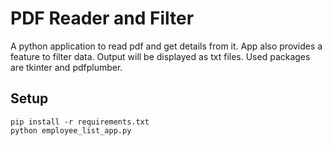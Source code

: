 # PDF Reader and Filter
A python application to read pdf and get details from it. App also provides a feature to filter data. Output will be displayed as txt files. Used packages are tkinter and pdfplumber.


## Setup

```shell
pip install -r requirements.txt
python employee_list_app.py
```
